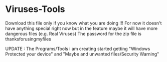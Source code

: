 # Viruses-Tools
Download this file only if you know what you are doing !!!
For now it doesn't have anything special right now but in the feature maybe it will have more dangerous files (e.g. Real Viruses)
The password for the zip file is thanksforusingmyfiles

UPDATE : The Programs/Tools i am creating started getting "Windows Protected your device" and "Maybe and unwanted files/Security Warning"
